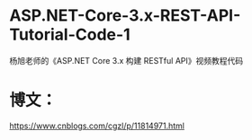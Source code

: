# ASP.NET-Core-3.x-REST-API-Tutorial-Code-1
杨旭老师的《ASP.NET Core 3.x 构建 RESTful API》视频教程代码

# 博文：
https://www.cnblogs.com/cgzl/p/11814971.html
